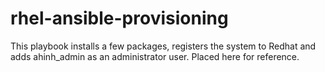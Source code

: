 # rhel-ansible-provisioning
This playbook installs a few packages, registers the system to Redhat and adds ahinh_admin as an administrator user.
Placed here for reference.
